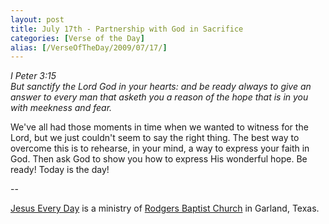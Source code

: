 ```yaml
---
layout: post
title: July 17th - Partnership with God in Sacrifice
categories: [Verse of the Day]
alias: [/VerseOfTheDay/2009/07/17/]
---
```


_I Peter 3:15  
But sanctify the Lord God in your hearts: and be ready always to
give an answer to every man that asketh you a reason of the hope that
is in you with meekness and fear._

We've all had those moments in time when we wanted to witness for
the Lord, but we just couldn't seem to say the right thing. The best
way to overcome this is to rehearse, in your mind, a way to express
your faith in God. Then ask God to show you how to express His
wonderful hope. Be ready! Today is the day!

 --

<a href=http://jesuseveryday.net>Jesus Every Day</a> is a ministry of <a href=http://rodgersbaptist.net>Rodgers Baptist Church</a> in Garland, Texas.
